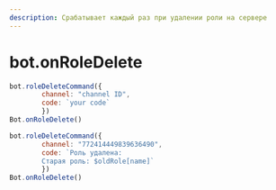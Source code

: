 ```yaml
---
description: Срабатывает каждый раз при удалении роли на сервере
---
```


# bot.onRoleDelete

```javascript
bot.roleDeleteCommand({
        channel: "channel ID",
        code: `your code`
        })
Bot.onRoleDelete()
```

```javascript
bot.roleDeleteCommand({ 
        channel: "772414449839636490", 
        code: `Роль удалена:
        Старая роль: $oldRole[name]`
        })
Bot.onRoleDelete()
```

